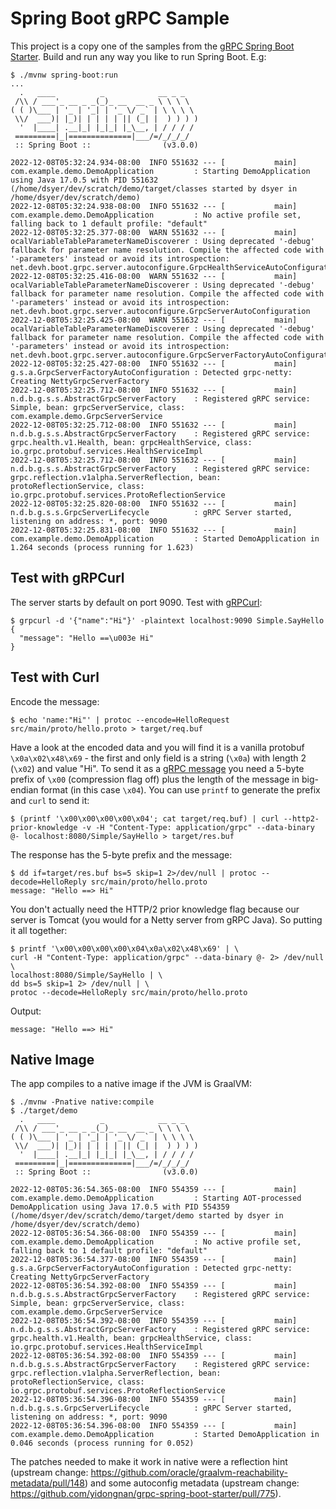 # Spring Boot gRPC Sample

This project is a copy one of the samples from the [gRPC Spring Boot Starter](https://github.com/yidongnan/grpc-spring-boot-starter/blob/master/examples/local-grpc-server/build.gradle). Build and run any way you like to run Spring Boot. E.g:

```
$ ./mvnw spring-boot:run
...
  .   ____          _            __ _ _
 /\\ / ___'_ __ _ _(_)_ __  __ _ \ \ \ \
( ( )\___ | '_ | '_| | '_ \/ _` | \ \ \ \
 \\/  ___)| |_)| | | | | || (_| |  ) ) ) )
  '  |____| .__|_| |_|_| |_\__, | / / / /
 =========|_|==============|___/=/_/_/_/
 :: Spring Boot ::                (v3.0.0)

2022-12-08T05:32:24.934-08:00  INFO 551632 --- [           main] com.example.demo.DemoApplication         : Starting DemoApplication using Java 17.0.5 with PID 551632 (/home/dsyer/dev/scratch/demo/target/classes started by dsyer in /home/dsyer/dev/scratch/demo)
2022-12-08T05:32:24.938-08:00  INFO 551632 --- [           main] com.example.demo.DemoApplication         : No active profile set, falling back to 1 default profile: "default"
2022-12-08T05:32:25.377-08:00  WARN 551632 --- [           main] ocalVariableTableParameterNameDiscoverer : Using deprecated '-debug' fallback for parameter name resolution. Compile the affected code with '-parameters' instead or avoid its introspection: net.devh.boot.grpc.server.autoconfigure.GrpcHealthServiceAutoConfiguration
2022-12-08T05:32:25.416-08:00  WARN 551632 --- [           main] ocalVariableTableParameterNameDiscoverer : Using deprecated '-debug' fallback for parameter name resolution. Compile the affected code with '-parameters' instead or avoid its introspection: net.devh.boot.grpc.server.autoconfigure.GrpcServerAutoConfiguration
2022-12-08T05:32:25.425-08:00  WARN 551632 --- [           main] ocalVariableTableParameterNameDiscoverer : Using deprecated '-debug' fallback for parameter name resolution. Compile the affected code with '-parameters' instead or avoid its introspection: net.devh.boot.grpc.server.autoconfigure.GrpcServerFactoryAutoConfiguration
2022-12-08T05:32:25.427-08:00  INFO 551632 --- [           main] g.s.a.GrpcServerFactoryAutoConfiguration : Detected grpc-netty: Creating NettyGrpcServerFactory
2022-12-08T05:32:25.712-08:00  INFO 551632 --- [           main] n.d.b.g.s.s.AbstractGrpcServerFactory    : Registered gRPC service: Simple, bean: grpcServerService, class: com.example.demo.GrpcServerService
2022-12-08T05:32:25.712-08:00  INFO 551632 --- [           main] n.d.b.g.s.s.AbstractGrpcServerFactory    : Registered gRPC service: grpc.health.v1.Health, bean: grpcHealthService, class: io.grpc.protobuf.services.HealthServiceImpl
2022-12-08T05:32:25.712-08:00  INFO 551632 --- [           main] n.d.b.g.s.s.AbstractGrpcServerFactory    : Registered gRPC service: grpc.reflection.v1alpha.ServerReflection, bean: protoReflectionService, class: io.grpc.protobuf.services.ProtoReflectionService
2022-12-08T05:32:25.820-08:00  INFO 551632 --- [           main] n.d.b.g.s.s.GrpcServerLifecycle          : gRPC Server started, listening on address: *, port: 9090
2022-12-08T05:32:25.831-08:00  INFO 551632 --- [           main] com.example.demo.DemoApplication         : Started DemoApplication in 1.264 seconds (process running for 1.623)
```

## Test with gRPCurl

The server starts by default on port 9090. Test with [gRPCurl](https://github.com/fullstorydev/grpcurl):

```
$ grpcurl -d '{"name":"Hi"}' -plaintext localhost:9090 Simple.SayHello
{
  "message": "Hello ==\u003e Hi"
}
```

## Test with Curl

Encode the message:

```
$ echo 'name:"Hi"' | protoc --encode=HelloRequest src/main/proto/hello.proto > target/req.buf
```

Have a look at the encoded data and you will find it is a vanilla protobuf `\x0a\x02\x48\x69` - the first and only field is a string (`\x0a`) with length 2 (`\x02`) and value "Hi". To send it as a [gRPC message](https://github.com/grpc/grpc/blob/master/doc/PROTOCOL-HTTP2.md) you need a 5-byte prefix of `\x00` (compression flag off) plus the length of the message in big-endian format (in this case `\x04`). You can use `printf` to generate the prefix and `curl` to send it:

```
$ (printf '\x00\x00\x00\x00\x04'; cat target/req.buf) | curl --http2-prior-knowledge -v -H "Content-Type: application/grpc" --data-binary @- localhost:8080/Simple/SayHello > target/res.buf
```

The response has the 5-byte prefix and the message:

```
$ dd if=target/res.buf bs=5 skip=1 2>/dev/null | protoc --decode=HelloReply src/main/proto/hello.proto
message: "Hello ==> Hi"
```

You don't actually need the HTTP/2 prior knowledge flag because our server is Tomcat (you would for a Netty server from gRPC Java). So putting it all together:

```
$ printf '\x00\x00\x00\x00\x04\x0a\x02\x48\x69' | \
curl -H "Content-Type: application/grpc" --data-binary @- 2> /dev/null \
localhost:8080/Simple/SayHello | \
dd bs=5 skip=1 2> /dev/null | \
protoc --decode=HelloReply src/main/proto/hello.proto
```

Output:

```
message: "Hello ==> Hi"
```

## Native Image

The app compiles to a native image if the JVM is GraalVM:

```
$ ./mvnw -Pnative native:compile
$ ./target/demo
  .   ____          _            __ _ _
 /\\ / ___'_ __ _ _(_)_ __  __ _ \ \ \ \
( ( )\___ | '_ | '_| | '_ \/ _` | \ \ \ \
 \\/  ___)| |_)| | | | | || (_| |  ) ) ) )
  '  |____| .__|_| |_|_| |_\__, | / / / /
 =========|_|==============|___/=/_/_/_/
 :: Spring Boot ::                (v3.0.0)

2022-12-08T05:36:54.365-08:00  INFO 554359 --- [           main] com.example.demo.DemoApplication         : Starting AOT-processed DemoApplication using Java 17.0.5 with PID 554359 (/home/dsyer/dev/scratch/demo/target/demo started by dsyer in /home/dsyer/dev/scratch/demo)
2022-12-08T05:36:54.366-08:00  INFO 554359 --- [           main] com.example.demo.DemoApplication         : No active profile set, falling back to 1 default profile: "default"
2022-12-08T05:36:54.377-08:00  INFO 554359 --- [           main] g.s.a.GrpcServerFactoryAutoConfiguration : Detected grpc-netty: Creating NettyGrpcServerFactory
2022-12-08T05:36:54.392-08:00  INFO 554359 --- [           main] n.d.b.g.s.s.AbstractGrpcServerFactory    : Registered gRPC service: Simple, bean: grpcServerService, class: com.example.demo.GrpcServerService
2022-12-08T05:36:54.392-08:00  INFO 554359 --- [           main] n.d.b.g.s.s.AbstractGrpcServerFactory    : Registered gRPC service: grpc.health.v1.Health, bean: grpcHealthService, class: io.grpc.protobuf.services.HealthServiceImpl
2022-12-08T05:36:54.392-08:00  INFO 554359 --- [           main] n.d.b.g.s.s.AbstractGrpcServerFactory    : Registered gRPC service: grpc.reflection.v1alpha.ServerReflection, bean: protoReflectionService, class: io.grpc.protobuf.services.ProtoReflectionService
2022-12-08T05:36:54.396-08:00  INFO 554359 --- [           main] n.d.b.g.s.s.GrpcServerLifecycle          : gRPC Server started, listening on address: *, port: 9090
2022-12-08T05:36:54.396-08:00  INFO 554359 --- [           main] com.example.demo.DemoApplication         : Started DemoApplication in 0.046 seconds (process running for 0.052)
```

The patches needed to make it work in native were a reflection hint (upstream change: https://github.com/oracle/graalvm-reachability-metadata/pull/148) and some autoconfig metadata (upstream change: https://github.com/yidongnan/grpc-spring-boot-starter/pull/775).